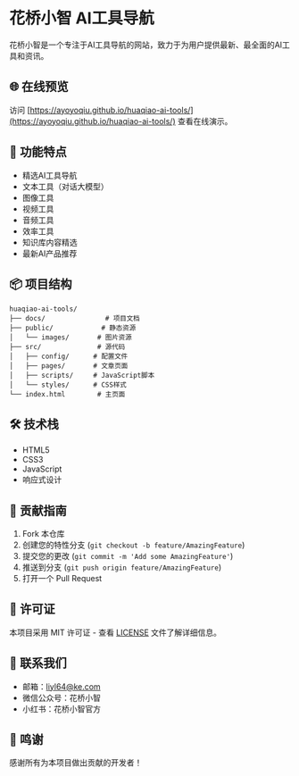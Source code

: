 # 花桥小智 AI工具导航

花桥小智是一个专注于AI工具导航的网站，致力于为用户提供最新、最全面的AI工具和资讯。

## 🌐 在线预览

访问 [https://ayoyoqiu.github.io/huaqiao-ai-tools/](https://ayoyoqiu.github.io/huaqiao-ai-tools/) 查看在线演示。

## 🚀 功能特点

- 精选AI工具导航
- 文本工具（对话大模型）
- 图像工具
- 视频工具
- 音频工具
- 效率工具
- 知识库内容精选
- 最新AI产品推荐

## 📦 项目结构

```
huaqiao-ai-tools/
├── docs/               # 项目文档
├── public/            # 静态资源
│   └── images/       # 图片资源
├── src/              # 源代码
│   ├── config/      # 配置文件
│   ├── pages/       # 文章页面
│   ├── scripts/     # JavaScript脚本
│   └── styles/      # CSS样式
└── index.html        # 主页面
```

## 🛠️ 技术栈

- HTML5
- CSS3
- JavaScript
- 响应式设计

## 🤝 贡献指南

1. Fork 本仓库
2. 创建您的特性分支 (`git checkout -b feature/AmazingFeature`)
3. 提交您的更改 (`git commit -m 'Add some AmazingFeature'`)
4. 推送到分支 (`git push origin feature/AmazingFeature`)
5. 打开一个 Pull Request

## 📄 许可证

本项目采用 MIT 许可证 - 查看 [LICENSE](LICENSE) 文件了解详细信息。

## 📮 联系我们

- 邮箱：liyl64@ke.com
- 微信公众号：花桥小智
- 小红书：花桥小智官方

## 🙏 鸣谢

感谢所有为本项目做出贡献的开发者！